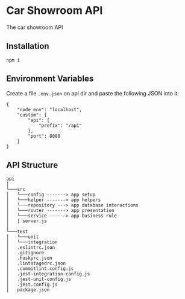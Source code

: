 # Car Showroom API

The car showroom API

## Installation

`npm i`

## Environment Variables

Create a file `.env.json` on api dir and paste the following JSON into it:
```
{
    "node_env": "localhost",
    "custom": {
        "api": {
            "prefix": "/api"
        },
        "port": 8080
    }
}
```

## API Structure
```
api
│   
└───src
│   └───config -------> app setup
│   └───helper -------> app helpers
│   └───repository ---> app database interactions
│   └───router -------> app presentation
│   └───service ------> app business rule
│   | server.js
│   
└───test
│   └───unit
│   └───integration
│   .eslintrc.json
│   .gitignore
│   .huskyrc.json
│   .lintstagedrc.json
│   .commitlint.config.js
│   .jest-integration-config.js
│   .jest-unit-config.js
│   .jest.config.js
│   package.json
```
